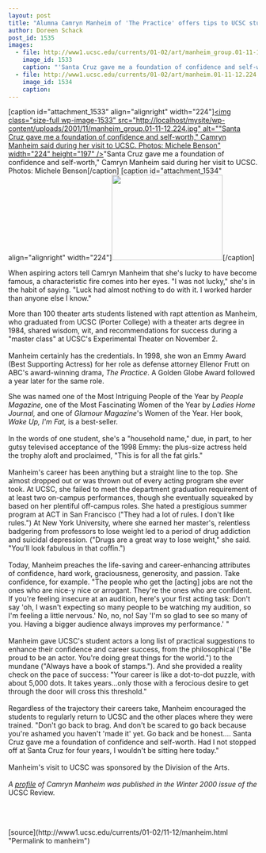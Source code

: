 ```yaml
---
layout: post
title: "Alumna Camryn Manheim of 'The Practice' offers tips to UCSC students"
author: Doreen Schack
post_id: 1535
images:
  - file: http://www1.ucsc.edu/currents/01-02/art/manheim_group.01-11-12.224.jpg
    image_id: 1533
    caption: "'Santa Cruz gave me a foundation of confidence and self-worth,' Camryn Manheim said during her visit to UCSC. Photos: Michele Benson"
  - file: http://www1.ucsc.edu/currents/01-02/art/manheim.01-11-12.224.jpg
    image_id: 1534
    caption: 
---
```


[caption id="attachment_1533" align="alignright" width="224"]<a href="http://localhost/mysite/wp-content/uploads/2001/11/manheim_group.01-11-12.224.jpg"><img class="size-full wp-image-1533" src="http://localhost/mysite/wp-content/uploads/2001/11/manheim_group.01-11-12.224.jpg" alt=""Santa Cruz gave me a foundation of confidence and self-worth," Camryn Manheim said during her visit to UCSC. Photos: Michele Benson" width="224" height="197" /></a>"Santa Cruz gave me a foundation of confidence and self-worth," Camryn Manheim said during her visit to UCSC. Photos: Michele Benson[/caption]
[caption id="attachment_1534" align="alignright" width="224"]<a href="http://localhost/mysite/wp-content/uploads/2001/11/manheim.01-11-12.224.jpg"><img class="size-full wp-image-1534" src="http://localhost/mysite/wp-content/uploads/2001/11/manheim.01-11-12.224.jpg" alt="" width="224" height="172" /></a>[/caption]
<p>
  When aspiring actors tell Camryn Manheim that she's lucky to have become famous, a characteristic fire comes into her eyes. "I was not lucky," she's in the habit of saying. "Luck had almost nothing to do with it. I worked harder than anyone else I know."
</p>More than 100 theater arts students listened with rapt attention as Manheim, who graduated from UCSC (Porter College) with a theater arts degree in 1984, shared wisdom, wit, and recommendations for success during a "master class" at UCSC's Experimental Theater on November 2.<br>
<br>
Manheim certainly has the credentials. In 1998, she won an Emmy Award (Best Supporting Actress) for her role as defense attorney Ellenor Frutt on ABC's award-winning drama, <i>The Practice</i>. A Golden Globe Award followed a year later for the same role.
<p>
  She was named one of the Most Intriguing People of the Year by <i>People Magazine,</i> one of the Most Fascinating Women of the Year by <i>Ladies Home Journal,</i> and one of <i>Glamour Magazine</i>'s Women of the Year. Her book, <i>Wake Up, I'm Fat,</i> is a best-seller.<br>
  <br>
  In the words of one student, she's a "household name," due, in part, to her gutsy televised acceptance of the 1998 Emmy: the plus-size actress held the trophy aloft and proclaimed, "This is for all the fat girls."<br>
  <br>
  Manheim's career has been anything but a straight line to the top. She almost dropped out or was thrown out of every acting program she ever took. At UCSC, she failed to meet the department graduation requirement of at least two on-campus performances, though she eventually squeaked by based on her plentiful off-campus roles. She hated a prestigious summer program at ACT in San Francisco ("They had a lot of rules. I don't like rules.") At New York University, where she earned her master's, relentless badgering from professors to lose weight led to a period of drug addiction and suicidal depression. ("Drugs are a great way to lose weight," she said. "You'll look fabulous in that coffin.")<br>
  <br>
  Today, Manheim preaches the life-saving and career-enhancing attributes of confidence, hard work, graciousness, generosity, and passion. Take confidence, for example. "The people who get the [acting] jobs are not the ones who are nice-y nice or arrogant. They're the ones who are confident. If you're feeling insecure at an audition, here's your first acting task: Don't say 'oh, I wasn't expecting so many people to be watching my audition, so I'm feeling a little nervous.' No, no, no! Say 'I'm so glad to see so many of you. Having a bigger audience always improves my performance.' "<br>
  <br>
  Manheim gave UCSC's student actors a long list of practical suggestions to enhance their confidence and career success, from the philosophical ("Be proud to be an actor. You're doing great things for the world.") to the mundane ("Always have a book of stamps."). And she provided a reality check on the pace of success: "Your career is like a dot-to-dot puzzle, with about 5,000 dots. It takes years...only those with a ferocious desire to get through the door will cross this threshold."<br>
  <br>
  Regardless of the trajectory their careers take, Manheim encouraged the students to regularly return to UCSC and the other places where they were trained. "Don't go back to brag. And don't be scared to go back because you're ashamed you haven't 'made it' yet. Go back and be honest.... Santa Cruz gave me a foundation of confidence and self-worth. Had I not stopped off at Santa Cruz for four years, I wouldn't be sitting here today."<br>
  <br>
  Manheim's visit to UCSC was sponsored by the Division of the Arts.<br>
  <br>
  <i>A</i> <a href="http://review.ucsc.edu/winter.00/livinglifelarge.html"><i>profile</i></a> <i>of Camryn Manheim was published in the Winter 2000 issue of the</i> UCSC Review.<br>
  <br>
  <br>

</p>
<p>
  <img align="bottom" alt=" " border="0" height="1" src="../../images/trans.gif" width="385">
</p>
[source](http://www1.ucsc.edu/currents/01-02/11-12/manheim.html "Permalink to manheim")
